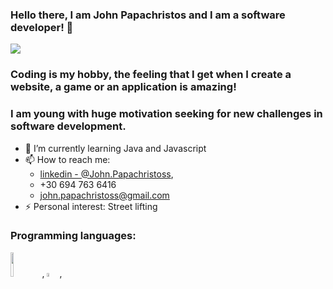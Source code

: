### Hello there, I am John Papachristos and I am a software developer! 👋
![](https://visitor-badge.laobi.icu/badge?page_id=JohnPapachristos.JohnPapachristos)
### Coding is my hobby, the feeling that Ι get when I create a website, a game or an application is amazing!

### I am young with huge motivation seeking for new challenges in software development.

- 🌱 I’m currently learning Java and Javascript
- 📫 How to reach me: 
  * [linkedin - @John.Papachristoss](linkedin.com/in/john-papachristos-a7b620218), 
  * +30 694 763 6416
  * john.papachristoss@gmail.com
- ⚡ Personal interest: Street lifting


### Programming languages:

<img src="https://user-images.githubusercontent.com/88382457/128032462-1ee216c1-c55e-492e-8f58-08c92562d22f.png" width="10%" />,
<img src="https://user-images.githubusercontent.com/88382457/128033024-6dc93d40-a11a-4cc0-a2c0-c7a82d70662f.png" width="4%" />,



